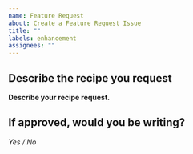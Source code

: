 ```yaml
---
name: Feature Request
about: Create a Feature Request Issue
title: ""
labels: enhancement
assignees: ""
---
```


## Describe the recipe you request

**Describe your recipe request.**

## If approved, would you be writing?

_Yes / No_
